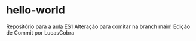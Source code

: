# hello-world
Repositório para a aula ES1
Alteração para comitar na branch main!
Edição de Commit por LucasCobra
